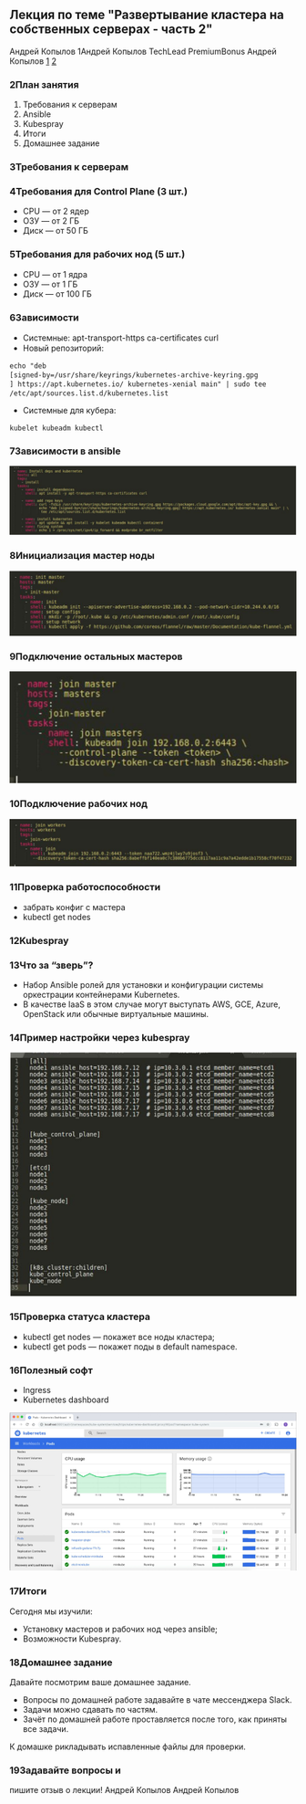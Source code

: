 ## Лекция по теме "Развертывание кластера на собственных серверах - часть 2"

Андрей
Копылов
1Андрей Копылов
TechLead
PremiumBonus
Андрей Копылов
[1](https://github.com/kubernetes-sigs/kubespray)
[2](https://devops.stackexchange.com/questions/9483/how-can-i-add-an-additional-ip-hostname-to-my-kubernetes-certificate)

### 2План занятия
1. Требования к серверам
2. Ansible
3. Kubespray
4. Итоги
5. Домашнее задание

### 3Требования к серверам

### 4Требования для Control Plane (3 шт.)
- CPU — от 2 ядер
- ОЗУ — от 2 ГБ
- Диск — от 50 ГБ

### 5Требования для рабочих нод (5 шт.)
- CPU — от 1 ядра
- ОЗУ — от 1 ГБ
- Диск — от 100 ГБ

### 6Зависимости
- Системные:
apt-transport-https ca-certiﬁcates curl
- Новый репозиторий:
```
echo "deb
[signed-by=/usr/share/keyrings/kubernetes-archive-keyring.gpg
] https://apt.kubernetes.io/ kubernetes-xenial main" | sudo tee
/etc/apt/sources.list.d/kubernetes.list
```
- Системные для кубера:
```
kubelet kubeadm kubectl
```

### 7Зависимости в ansible
![install_01](/12-kubernetes-04-install-part-2/Files/install_01.png)

### 8Инициализация мастер ноды
![install_02](/12-kubernetes-04-install-part-2/Files/install_02.png)

### 9Подключение остальных мастеров
![install_03](/12-kubernetes-04-install-part-2/Files/install_03.png)

### 10Подключение рабочих нод
![install_04](/12-kubernetes-04-install-part-2/Files/install_04.png)

### 11Проверка работоспособности
- забрать конфиг с мастера
- kubectl get nodes

### 12Kubespray

### 13Что за “зверь”?
- Набор Ansible ролей для установки и конфигурации системы оркестрации контейнерами Kubernetes.
- В качестве IaaS в этом случае могут выступать AWS, GCE, Azure, OpenStack или обычные виртуальные машины.

### 14Пример настройки через kubespray
![install_05](/12-kubernetes-04-install-part-2/Files/install_05.png)

### 15Проверка статуса кластера
- kubectl get nodes — покажет все ноды кластера;
- kubectl get pods — покажет поды в default namespace.

### 16Полезный софт
- Ingress
- Kubernetes dashboard

![install_06](/12-kubernetes-04-install-part-2/Files/install_06.png)

### 17Итоги
Сегодня мы изучили:
- Установку мастеров и рабочих нод через ansible;
- Возможности Kubespray.

### 18Домашнее задание
Давайте посмотрим ваше домашнее задание.
- Вопросы по домашней работе задавайте в чате мессенджера Slack.
- Задачи можно сдавать по частям.
- Зачёт по домашней работе проставляется после того, как приняты все задачи.


К домашке рикладывать испавленные файлы для проверки.

### 19Задавайте вопросы и
пишите отзыв о лекции!
Андрей Копылов
Андрей Копылов
